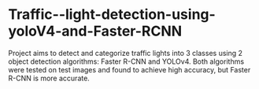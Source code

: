 # Traffic--light-detection-using-yoloV4-and-Faster-RCNN
Project aims to detect and categorize traffic lights into 3 classes using 2 object detection algorithms: Faster R-CNN and YOLOv4. Both algorithms were tested on test images and found to achieve high accuracy, but Faster R-CNN is more accurate.
